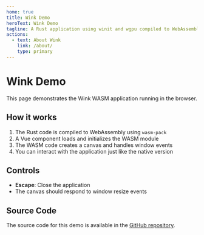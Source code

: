 ```yaml
---
home: true
title: Wink Demo
heroText: Wink Demo
tagline: A Rust application using winit and wgpu compiled to WebAssembly
actions:
  - text: About Wink
    link: /about/
    type: primary
---
```


# Wink Demo

This page demonstrates the Wink WASM application running in the browser.

<WinkDemo />

## How it works

1. The Rust code is compiled to WebAssembly using `wasm-pack`
2. A Vue component loads and initializes the WASM module
3. The WASM code creates a canvas and handles window events
4. You can interact with the application just like the native version

## Controls

- **Escape**: Close the application
- The canvas should respond to window resize events

## Source Code

The source code for this demo is available in the [GitHub repository](https://github.com/petrasvestartas/wink).
